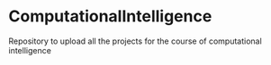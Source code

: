 # ComputationalIntelligence
Repository to upload all the projects for the course of computational intelligence
